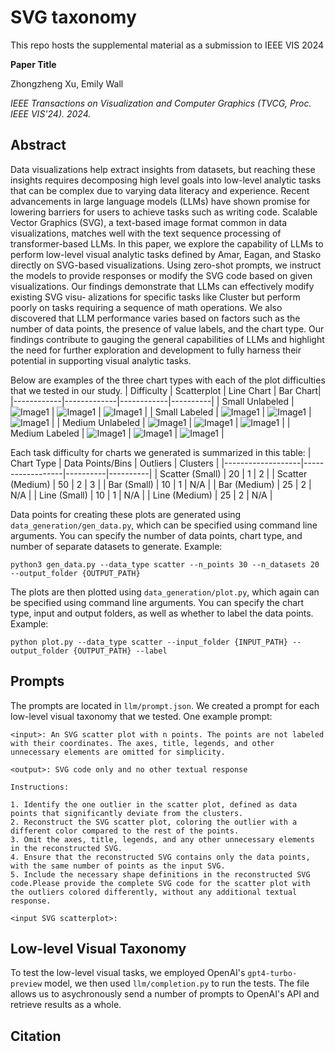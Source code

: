 # SVG taxonomy

This repo hosts the supplemental material as a submission to IEEE VIS 2024

**Paper Title**

Zhongzheng Xu, Emily Wall

*IEEE Transactions on Visualization and Computer Graphics (TVCG, Proc. IEEE VIS'24). 2024.*

## Abstract 
Data visualizations help extract insights
from datasets, but reaching these insights requires decomposing
high level goals into low-level analytic tasks that can be complex
due to varying data literacy and experience. Recent advancements
in large language models (LLMs) have shown promise for lowering
barriers for users to achieve tasks such as writing code. Scalable
Vector Graphics (SVG), a text-based image format common in data
visualizations, matches well with the text sequence processing of
transformer-based LLMs. In this paper, we explore the capability of
LLMs to perform low-level visual analytic tasks defined by Amar,
Eagan, and Stasko directly on SVG-based visualizations. Using
zero-shot prompts, we instruct the models to provide responses or
modify the SVG code based on given visualizations. Our findings
demonstrate that LLMs can effectively modify existing SVG visu-
alizations for specific tasks like Cluster but perform poorly on tasks
requiring a sequence of math operations. We also discovered that
LLM performance varies based on factors such as the number of
data points, the presence of value labels, and the chart type. Our
findings contribute to gauging the general capabilities of LLMs and
highlight the need for further exploration and development to fully
harness their potential in supporting visual analytic tasks.

Below are examples of the three chart types with each of the plot difficulties that we tested in our study.
| Difficulty | Scatterplot | Line Chart | Bar Chart|
|------------|-------------|------------|----------|
| Small Unlabeled  | ![Image1](./images/scatter/easy_unlabeled/scatter_data_0.svg) | ![Image1](./images/line/easy_unlabeled/line_data_0.svg) | ![Image1](./images/bar/easy_unlabeled/bar_data_0.svg) |
| Small Labeled    | ![Image1](./images/scatter/easy_labeled/scatter_data_0.svg) | ![Image1](./images/line/easy_labeled/line_data_0.svg) | ![Image1](./images/bar/easy_labeled/bar_data_0.svg) |
| Medium Unlabeled | ![Image1](./images/scatter/hard_unlabeled/scatter_data_0.svg) | ![Image1](./images/line/hard_unlabeled/line_data_0.svg) | ![Image1](./images/bar/hard_unlabeled/bar_data_0.svg) |
| Medium Labeled   | ![Image1](./images/scatter/hard_labeled/scatter_data_0.svg) | ![Image1](./images/line/hard_labeled/line_data_0.svg) | ![Image1](./images/bar/hard_labeled/bar_data_0.svg) |

Each task difficulty for charts we generated is summarized in this table:
| Chart Type        | Data Points/Bins | Outliers | Clusters |
|-------------------|------------------|----------|----------|
| Scatter (Small)  | 20               | 1        | 2        |
| Scatter (Medium) | 50               | 2        | 3        |
| Bar (Small)      | 10               | 1        | N/A      |
| Bar (Medium)     | 25               | 2        | N/A      |
| Line (Small)     | 10               | 1        | N/A      |
| Line (Medium)    | 25               | 2        | N/A      |

Data points for creating these plots are generated using `data_generation/gen_data.py`, which can be specified using command line arguments. You can specify the number of data points, chart type, and number of separate datasets to generate. Example:

`python3 gen_data.py --data_type scatter --n_points 30 --n_datasets 20 --output_folder {OUTPUT_PATH}`

The plots are then plotted using `data_generation/plot.py`, which again can be specified using command line arguments. You can specify the chart type, input and output folders, as well as whether to label the data points. Example:

`python plot.py --data_type scatter --input_folder {INPUT_PATH} --output_folder {OUTPUT_PATH} --label`

## Prompts
The prompts are located in `llm/prompt.json`. We created a prompt for each low-level visual taxonomy that we tested. One example prompt:

```
<input>: An SVG scatter plot with n points. The points are not labeled with their coordinates. The axes, title, legends, and other unnecessary elements are omitted for simplicity.

<output>: SVG code only and no other textual response

Instructions:

1. Identify the one outlier in the scatter plot, defined as data points that significantly deviate from the clusters.
2. Reconstruct the SVG scatter plot, coloring the outlier with a different color compared to the rest of the points.
3. Omit the axes, title, legends, and any other unnecessary elements in the reconstructed SVG.
4. Ensure that the reconstructed SVG contains only the data points, with the same number of points as the input SVG.
5. Include the necessary shape definitions in the reconstructed SVG code.Please provide the complete SVG code for the scatter plot with the outliers colored differently, without any additional textual response.

<input SVG scatterplot>: 
```

## Low-level Visual Taxonomy
To test the low-level visual tasks, we employed OpenAI's `gpt4-turbo-preview` model, we then used `llm/completion.py` to run the tests. The file allows us to asychronously send a number of prompts to OpenAI's API and retrieve results as a whole. 

## Citation 






